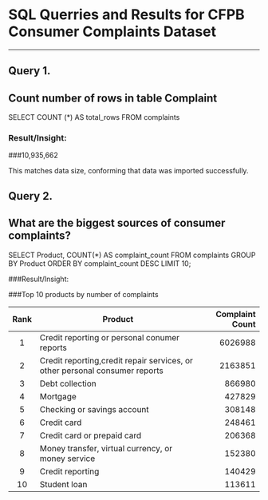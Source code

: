 # SQL Querries and Results for CFPB Consumer Complaints Dataset
---
## Query 1. 
## Count number of rows in table Complaint
SELECT 
COUNT (*) AS total_rows
FROM complaints

### Result/Insight: 
###10,935,662

This matches data size, conforming that data was imported successfully.

## Query 2. 
## What are the biggest sources of consumer complaints?

 SELECT Product,
 COUNT(*) AS complaint_count
 FROM complaints
 GROUP BY Product
 ORDER BY complaint_count DESC
 LIMIT 10;

###Result/Insight:

###Top 10 products by number of complaints

| Rank | Product                                                                    | Complaint Count |
|:---:|-----------------------------------------------------------------------------|----------------:|
|  1  | Credit reporting or personal conumer reports                                |     6026988     |
|  2  | Credit reporting,credit repair services, or other personal consumer reports |     2163851     |
|  3  | Debt collection                                                             |      866980     |
|  4  | Mortgage                                                                    |      427829     |
|  5  | Checking or savings account                                                 |      308148     |
|  6  | Credit card                                                                 |      248461     |
|  7  | Credit card or prepaid card                                                 |      206368     |
|  8  | Money transfer, virtual currency, or money service                          |      152380     |
|  9  | Credit reporting                                                            |      140429     |
|  10 | Student loan                                                                |      113611     |
